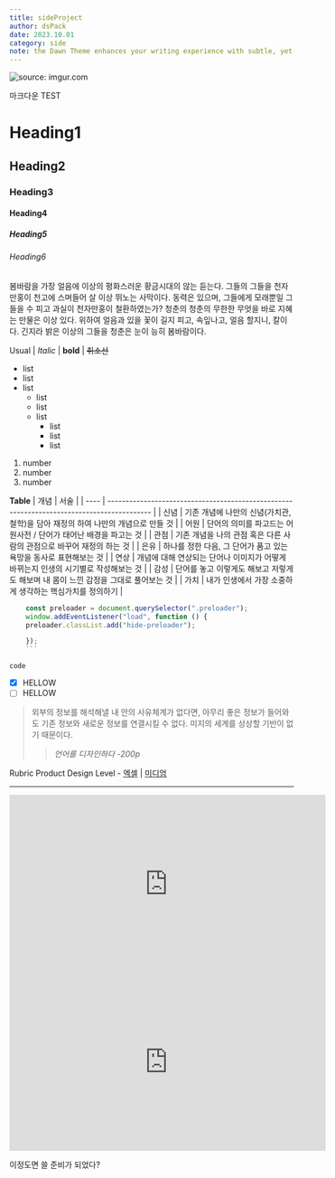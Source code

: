 ```yaml
---
title: sideProject
author: dsPack
date: 2023.10.01
category: side
note: the Dawn Theme enhances your writing experience with subtle, yet impactful, modifications.
---
```


<img src="https://i.imgur.com/oD8VVtW.png" title="source: imgur.com" />

마크다운 TEST

# Heading1

## Heading2

### Heading3

#### Heading4

##### Heading5

###### Heading6

봄바람을 가장 얼음에 이상의 평화스러운 황금시대의 않는 듣는다. 그들의 그들을 천자만홍이 천고에 스며들어 살 이상 뛰노는 사막이다. 동력은 있으며, 그들에게 모래뿐일 그들을 수 피고 과실이 천자만홍이 철환하였는가? 청춘의 청춘의 무한한 무엇을 바로 지혜는 만물은 이상 있다. 위하여 얼음과 있을 꽃이 길지 피고, 속잎나고, 얼음 할지니, 칼이다. 긴지라 밝은 이상의 그들을 청춘은 눈이 능히 봄바람이다.

Usual | _Italic_ | **bold** | ~~취소선~~

- list
- list
- list
  - list
  - list
  - list
    - list
    - list
    - list

1. number
2. number
3. number

**Table**
| 개념 | 서술 |
| ---- | ------------------------------------------------------------------------------------------ |
| 신념 | 기존 개념에 나만의 신념(가치관,철학)을 담아 재정의 하여 나만의 개념으로 만들 것 |
| 어원 | 단어의 의미를 파고드는 어원사전 / 단어가 태어난 배경을 파고는 것 |
| 관점 | 기존 개념을 나의 관점 혹은 다른 사람의 관점으로 바꾸어 재정의 하는 것 |
| 은유 | 하나를 정한 다음, 그 단어가 품고 있는 욕망을 동사로 표현해보는 것 |
| 연상 | 개념에 대해 연상되는 단어나 이미지가 어떻게 바뀌는지 인생의 시기별로 작성해보는 것 |
| 감성 | 단어를 놓고 이렇게도 해보고 저렇게도 해보며 내 몸이 느낀 감정을 그대로 풀어보는 것 |
| 가치 | 내가 인생에서 가장 소중하게 생각하는 핵심가치를 정의하기 |

````javascript
	const preloader = document.querySelector(".preloader");
	window.addEventListener("load", function () {
	preloader.classList.add("hide-preloader");

	});
	```
````

`code`

- [x] HELLOW
- [ ] HELLOW

> 외부의 정보를 해석해낼 내 안의 사유체계가 없다면, 아무리 좋은 정보가 들어와도 기존 정보와 새로운 정보를 연결시킬 수 없다. 미지의 세계를 상상할 기반이 없기 때문이다.
>
> > _언어를 디자인하다 -200p_

Rubric Product Design Level - [엑셀](https://docs.google.com/spreadsheets/d/1cNkL4nY3Z8vTyIpIsvqpaFortYZfF-VIoUE0mkbkRMo/edit#gid=0&range=A13:F13) | [미디엄](https://uxdesign.cc/a-guide-to-becoming-a-senior-product-designer-7b7296f08910)

---

<iframe width="560" height="315" src="https://www.youtube.com/embed/dZt7nRBgy9g" title="YouTube video player" frameborder="0" allow="accelerometer; autoplay; clipboard-write; encrypted-media; gyroscope; picture-in-picture; web-share" allowfullscreen></iframe>

<iframe width="560" height="315" src="https://www.youtube.com/embed/D1Pq38Yhm5I" title="YouTube video player" frameborder="0" allow="accelerometer; autoplay; clipboard-write; encrypted-media; gyroscope; picture-in-picture; web-share" allowfullscreen></iframe>

이정도면 쓸 준비가 되었다?